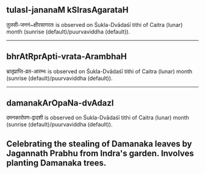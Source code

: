 ## tulasI-jananaM kSIrasAgarataH

तुलसी-जननं~क्षीरसागरतः is observed on Śukla-Dvādaśī tithi of Caitra (lunar) month (sunrise (default)/puurvaviddha (default)).


---
## bhrAtRprApti-vrata-ArambhaH

भ्रातृप्राप्ति-व्रत-आरम्भः is observed on Śukla-Dvādaśī tithi of Caitra (lunar) month (sunrise (default)/puurvaviddha (default)).


---
## damanakArOpaNa-dvAdazI

दमनकारोपण-द्वादशी is observed on Śukla-Dvādaśī tithi of Caitra (lunar) month (sunrise (default)/puurvaviddha (default)).

Celebrating the stealing of Damanaka leaves by Jagannath Prabhu from Indra's garden. Involves planting Damanaka trees.
---
